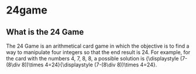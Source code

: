 # 24game
## What is the 24 Game
The 24 Game is an arithmetical card game in which the objective is to find a way to manipulate four integers so that the end result is 24. For example, for the card with the numbers 4, 7, 8, 8, a possible solution is {\displaystyle (7-(8\div 8))\times 4=24}{\displaystyle (7-(8\div 8))\times 4=24}.
